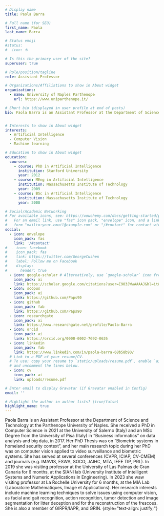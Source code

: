 ```yaml
---
# Display name
title: Paola Barra

# Full name (for SEO)
first_name: Paola
last_name: Barra

# Status emoji
#status:
#  icon: ☕️

# Is this the primary user of the site?
superuser: true

# Role/position/tagline
role: Assistant Professor 

# Organizations/Affiliations to show in About widget
organizations:
  - name: University of Naples Parthenope
    url: https://www.uniparthenope.it/

# Short bio (displayed in user profile at end of posts)
bio: Paola Barra is an Assistant Professor at the Department of Science and Technology at the Parthenope University of Naples.  She received a PhD in Computer Science in 2021 at the University of Salerno (Italy) and an MSc Degree from the University of Pisa (Italy) in “Business informatics” on data analysis and big data, in 2017. Her PhD Thesis was on “Biometric systems in homeland security context”, and her main research topic during her PhD was on computer vision applied to video surveillance and biometric systems. She has served at several conferences (CVPR, ICIAP, CV-CMEM) and journals (e.g. IMAVIS, ESWA, SOCO, JAIHC, MTA, IEEE TIP, PRL). In 2019 she was visiting professor at the University of Las Palmas de Gran Canaria for 6 months, at the SIANI lab (University Institute of Intelligent Systems and Numeric Applications in Engineering). In 2023 she waw visiting professor at La Rochelle University for 6 months, at the MIA Lab (Laboratoire Mathématiques, Image et Applications). Her research interests include machine learning techniques to solve issues using computer vision, as facial and gait recognition, action recognition, tumor detection and image segmentation for litter deception and for the reconstruction of the frescoes. She is also a member of GIRPR/IAPR, and GRIN.


# Interests to show in About widget
interests:
  - Artificial Intelligence
  - Computer Vision
  - Machine learning

# Education to show in About widget
education:
  courses:
    - course: PhD in Artificial Intelligence
      institution: Stanford University
      year: 2012
    - course: MEng in Artificial Intelligence
      institution: Massachusetts Institute of Technology
      year: 2009
    - course: BSc in Artificial Intelligence
      institution: Massachusetts Institute of Technology
      year: 2008

# Social/Academic Networking
# For available icons, see: https://wowchemy.com/docs/getting-started/page-builder/#icons
#   For an email link, use "fas" icon pack, "envelope" icon, and a link in the
#   form "mailto:your-email@example.com" or "/#contact" for contact widget.
social:
  - icon: envelope
    icon_pack: fas
    link: '/#contact'
#  - icon: facebook
#    icon_pack: fas
#    link: https://twitter.com/GeorgeCushen
#    label: Follow me on Facebook
#    display:
#      header: true
  - icon: google-scholar # Alternatively, use `google-scholar` icon from `ai` icon pack
    icon_pack: ai
    link: https://scholar.google.com/citations?user=I9O3JWwAAAAJ&hl=it&oi=ao
  - icon: scopus
    icon_pack: ai
    link: https://github.com/Paps90 
  - icon: github
    icon_pack: fab
    link: https://github.com/Paps90 
  - icon: researchgate
    icon_pack: ai
    link: https://www.researchgate.net/profile/Paola-Barra 
  - icon: orcid
    icon_pack: ai
    link: https://orcid.org/0000-0002-7692-0626
  - icon: linkedin
    icon_pack: fab
    link: https://www.linkedin.com/in/paola-barra-68b58b90/
  # Link to a PDF of your resume/CV.
  # To use: copy your resume to `static/uploads/resume.pdf`, enable `ai` icons in `params.yaml`,
  # and uncomment the lines below.
  - icon: cv
    icon_pack: ai
    link: uploads/resume.pdf

# Enter email to display Gravatar (if Gravatar enabled in Config)
email: ''

# Highlight the author in author lists? (true/false)
highlight_name: true
---
```




Paola Barra is an Assistant Professor at the Department of Science and Technology at the Parthenope University of Naples.  She received a PhD in Computer Science in 2021 at the University of Salerno (Italy) and an MSc Degree from the University of Pisa (Italy) in “Business informatics” on data analysis and big data, in 2017. Her PhD Thesis was on “Biometric systems in homeland security context”, and her main research topic during her PhD was on computer vision applied to video surveillance and biometric systems. She has served at several conferences (CVPR, ICIAP, CV-CMEM) and journals (e.g. IMAVIS, ESWA, SOCO, JAIHC, MTA, IEEE TIP, PRL). In 2019 she was visiting professor at the University of Las Palmas de Gran Canaria for 6 months, at the SIANI lab (University Institute of Intelligent Systems and Numeric Applications in Engineering). In 2023 she waw visiting professor at La Rochelle University for 6 months, at the MIA Lab (Laboratoire Mathématiques, Image et Applications). Her research interests include machine learning techniques to solve issues using computer vision, as facial and gait recognition, action recognition, tumor detection and image segmentation for litter deception and for the reconstruction of the frescoes. She is also a member of GIRPR/IAPR, and GRIN.
{style="text-align: justify;"}

